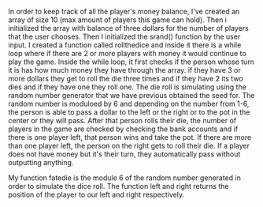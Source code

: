 
In order to keep track of all the player's money balance, I've created an array of size 10 (max amount of players this game can hold). Then i initialized the array with balance of three dollars for the number of players that the user chooses. Then I initialized the srand() function by the user input. I created a function called rollthedice and inside it there is a while loop where if there are 2 or more players with money it would continue to play the game. Inside the while loop, it first checks if the person whose turn it is has how much money they have through the array. if they have 3 or more dollars they get to roll the die three times and if they have 2 its two dies and if they have one they roll one. The die roll is simulating using the random number generator that we have previous obtained the seed for. The random number is moduloed by 6 and depending on the number from 1-6, the person is able to pass a dollar to the left or the right or to the pot in the center or they will pass. After that person rolls their die, the number of players in the game are checked by checking the bank accounts and if there is one player left, that person wins and take the pot. If there are more than one player left, the person on the right gets to roll their die. If a player does not have money but it's their turn, they automatically pass without outputting anything. 

My function fatedie is the module 6 of the random number generated in order to simulate the dice roll. The function left and right returns the position of the player to our left and right respectively. 
